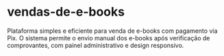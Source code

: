 # vendas-de-e-books
Plataforma simples e eficiente para venda de e-books com pagamento via Pix. O sistema permite o envio manual dos e-books após verificação de comprovantes, com painel administrativo e design responsivo.
